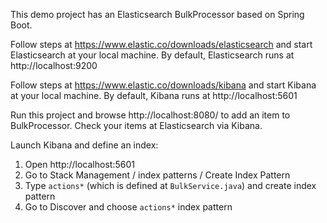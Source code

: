 This demo project has an Elasticsearch BulkProcessor based on Spring Boot.

Follow steps at https://www.elastic.co/downloads/elasticsearch and start Elasticsearch at your local machine. By
default, Elasticsearch runs at http://localhost:9200

Follow steps at https://www.elastic.co/downloads/kibana and start Kibana at your local machine. By default, Kibana runs
at http://localhost:5601

Run this project and browse http://localhost:8080/ to add an item to BulkProcessor. Check your items at Elasticsearch
via Kibana.

Launch Kibana and define an index:

1. Open http://localhost:5601
2. Go to Stack Management / index patterns / Create Index Pattern
3. Type `actions*` (which is defined at `BulkService.java`) and create index pattern
4. Go to Discover and choose `actions*` index pattern

